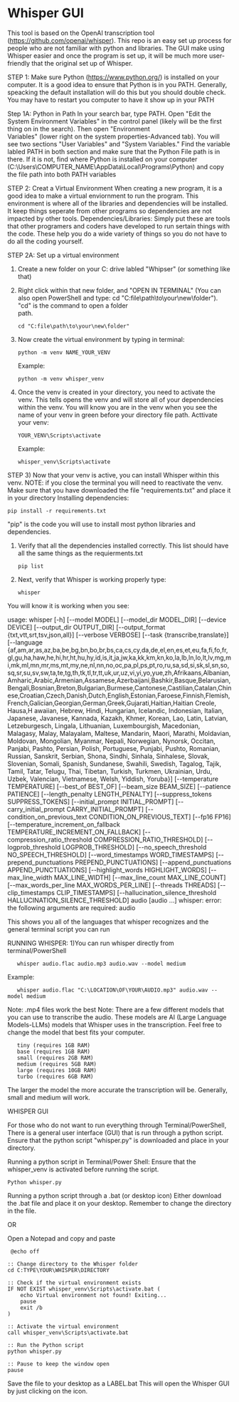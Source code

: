 # Whisper GUI
This tool is based on the OpenAI transcription tool (https://github.com/openai/whisper). This repo is an easy set up process for people who are not familiar with python and libraries. 
The GUI make using Whisper easier and once the program is set up, it will be much more user-friendly that the original set up of Whisper.

STEP 1:
Make sure Python (https://www.python.org/) is installed on your computer. It is a good idea to ensure that Python is in you PATH. Generally, speacking the default installation will do this but you should double check. You may have to restart you computer to have it show up in your PATH

  Step 1A: Python in Path
   In your search bar, type PATH. Open "Edit the System Environment Variables" in the control panel (likely will be the first thing on in the search). Then open "Environment       
   Variables" (lower right on the system properties-Advanced tab). You will see two sections "User Variables" and "System Variables." Find the variable labled PATH in both section and 
   make sure that the Python File path is in there. If it is not, find where Python is installed on your computer (C:\Users\COMPUTER_NAME\AppData\Local\Programs\Python) and copy the 
   file path into both PATH variables 

STEP 2: Creat a Virtual Environment
  When creating a new program, it is a good idea to make a virtual enviornment to run the program. This environment is where all of the libraries and dependencies will be installed. It 
  keep things seperate from other programs so dependencies are not impacted by other tools. 
      Dependencies/Libraries: Simply put these are tools that other programers and coders have developed to run sertain things with the code. These help you do a wide variety of things 
      so you do not have to do all the coding yourself. 
      
  STEP 2A: Set up a virtual environment
  
  1) Create a new folder on your C: drive labled "Whipser" (or something like that)
  2) Right click within that new folder, and "OPEN IN TERMINAL" (You can also open PowerShell and type: cd "C:file\path\to\your\new\folder"). "cd" is the command to open a folder   
       path.
       
         cd "C:file\path\to\your\new\folder"
     
  4) Now create the virtual environment by typing in terminal:

         python -m venv NAME_YOUR_VENV
     
      Example:
     
         python -m venv whisper_venv
          
  5) Once the venv is created in your directory, you need to activate the venv. This tells opens the venv and will store all of your dependencies within the venv. You will know you        are in the venv when you see the name of your venv in green before your directory file path.
       Acttivate your venv:

         YOUR_VENV\Scripts\activate
     Example:

         whisper_venv\Scripts\activate
STEP 3) 
Now that your venv is active, you can install Whisper within this venv. NOTE: if you close the terminal you will need to reactivate the venv. Make sure that you have downloaded      the file "requirements.txt" and place it in your directory
      Installing dependencies:

    pip install -r requirements.txt

  "pip" is the code you will use to install most python libraries and dependencies.
  1) Verify that all the dependencies installed correctly. This list should have all the same things as the requierments.txt

         pip list
  2) Next, verify that Whisper is working properly type:

         whisper

You will know it is working when you see:

usage: whisper [-h] [--model MODEL] [--model_dir MODEL_DIR] [--device DEVICE] [--output_dir OUTPUT_DIR] [--output_format {txt,vtt,srt,tsv,json,all}] [--verbose VERBOSE] [--task {transcribe,translate}] [--language {af,am,ar,as,az,ba,be,bg,bn,bo,br,bs,ca,cs,cy,da,de,el,en,es,et,eu,fa,fi,fo,fr,gl,gu,ha,haw,he,hi,hr,ht,hu,hy,id,is,it,ja,jw,ka,kk,km,kn,ko,la,lb,ln,lo,lt,lv,mg,mi,mk,ml,mn,mr,ms,mt,my,ne,nl,nn,no,oc,pa,pl,ps,pt,ro,ru,sa,sd,si,sk,sl,sn,so,sq,sr,su,sv,sw,ta,te,tg,th,tk,tl,tr,tt,uk,ur,uz,vi,yi,yo,yue,zh,Afrikaans,Albanian,Amharic,Arabic,Armenian,Assamese,Azerbaijani,Bashkir,Basque,Belarusian,Bengali,Bosnian,Breton,Bulgarian,Burmese,Cantonese,Castilian,Catalan,Chinese,Croatian,Czech,Danish,Dutch,English,Estonian,Faroese,Finnish,Flemish,French,Galician,Georgian,German,Greek,Gujarati,Haitian,Haitian Creole, Hausa,H awaiian, Hebrew, Hindi, Hungarian, Icelandic, Indonesian, Italian, Japanese, Javanese, Kannada, Kazakh, Khmer, Korean, Lao, Latin, Latvian, Letzeburgesch, Lingala, Lithuanian, Luxembourgish, Macedonian, Malagasy, Malay, Malayalam, Maltese, Mandarin, Maori, Marathi, Moldavian, Moldovan, Mongolian, Myanmar, Nepali, Norwegian, Nynorsk, Occitan, Panjabi, Pashto, Persian, Polish, Portuguese, Punjabi, Pushto, Romanian, Russian, Sanskrit, Serbian, Shona, Sindhi, Sinhala, Sinhalese, Slovak, Slovenian, Somali, Spanish, Sundanese, Swahili, Swedish, Tagalog, Tajik, Tamil, Tatar, Telugu, Thai, Tibetan, Turkish, Turkmen, Ukrainian, Urdu, Uzbek, Valencian, Vietnamese, Welsh, Yiddish, Yoruba}]
               [--temperature TEMPERATURE] [--best_of BEST_OF] [--beam_size BEAM_SIZE] [--patience PATIENCE]
               [--length_penalty LENGTH_PENALTY] [--suppress_tokens SUPPRESS_TOKENS] [--initial_prompt INITIAL_PROMPT]
               [--carry_initial_prompt CARRY_INITIAL_PROMPT] [--condition_on_previous_text CONDITION_ON_PREVIOUS_TEXT]
               [--fp16 FP16] [--temperature_increment_on_fallback TEMPERATURE_INCREMENT_ON_FALLBACK]
               [--compression_ratio_threshold COMPRESSION_RATIO_THRESHOLD] [--logprob_threshold LOGPROB_THRESHOLD]
               [--no_speech_threshold NO_SPEECH_THRESHOLD] [--word_timestamps WORD_TIMESTAMPS]
               [--prepend_punctuations PREPEND_PUNCTUATIONS] [--append_punctuations APPEND_PUNCTUATIONS]
               [--highlight_words HIGHLIGHT_WORDS] [--max_line_width MAX_LINE_WIDTH] [--max_line_count MAX_LINE_COUNT]
               [--max_words_per_line MAX_WORDS_PER_LINE] [--threads THREADS] [--clip_timestamps CLIP_TIMESTAMPS]
               [--hallucination_silence_threshold HALLUCINATION_SILENCE_THRESHOLD]
               audio [audio ...]
whisper: error: the following arguments are required: audio

This shows you all of the languages that whisper recognizes and the general terminal script you can run

RUNNING WHISPER:
1)You can run whisper directly from terminal/PowerShell

       whisper audio.flac audio.mp3 audio.wav --model medium

   Example:

       whisper audio.flac "C:\LOCATION\OF\YOUR\AUDIO.mp3" audio.wav --model medium

   Note: .mp4 files work the best
   Note: There are a few different models that you can use to transcribe the audio. These models are AI (Large Language Models-LLMs) models that Whisper uses in the transcription. 
   Feel free to change the model that best fits your computer.

       tiny (requires 1GB RAM)
       base (requires 1GB RAM)
       small (requires 2GB RAM)
       medium (requires 5GB RAM)
       large (requires 10GB RAM)
       turbo (requires 6GB RAM)
   The larger the model the more accurate the transcription will be. Generally, small and medium will work.

WHISPER GUI

For those who do not want to run everything through Terminal/PowerShell, There is a general user interface (GUI) that is run through a python script. Ensure that the python script "whisper.py" is downloaded and place in your directory. 

Running a python script in Terminal/Power Shell:
  Ensure that the whisper_venv is activated before running the script.
  
    Python whisper.py

Running a python script through a .bat (or desktop icon)
  Either download the .bat file and place it on your desktop. Remember to change the directory in the file.

  OR

  Open a Notepad and copy and paste

     @echo off

    :: Change directory to the Whisper folder
    cd C:TYPE\YOUR\WHISPER\DIRECTORY

    :: Check if the virtual environment exists
    IF NOT EXIST whisper_venv\Scripts\activate.bat (
        echo Virtual environment not found! Exiting...
        pause
        exit /b
    )

    :: Activate the virtual environment
    call whisper_venv\Scripts\activate.bat

    :: Run the Python script
    python whisper.py

    :: Pause to keep the window open
    pause

Save the file to your desktop as a LABEL.bat
This will open the Whisper GUI by just clicking on the icon.
